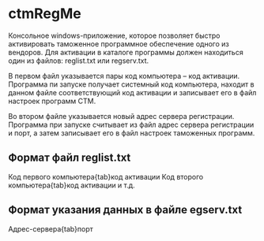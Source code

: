 # ctmRegMe
Консольное windows-приложение, которое позволяет быстро активировать таможенное программное обеспечение одного из вендоров. Для активации в каталоге программы должен находиться один из файлов: reglist.txt или regserv.txt.

В первом файл указывается пары код компьютера – код активации. Программа пи запуске получает системный код компьютера, находит в данном файле соответствующий код активации и записывает его в файл настроек программ СТМ.

Во втором файле указывается новый адрес сервера регистрации. Программа при запуске считывает из файл адрес сервера регистрации и порт, а затем записывает его в файл настроек таможенных программ.

## Формат файл reglist.txt
Код первого компьютера{tab}код активации
Код второго компьютера{tab}код активации
и т.д.

## Формат указания данных в файле egserv.txt
Адрес-сервера{tab}порт


